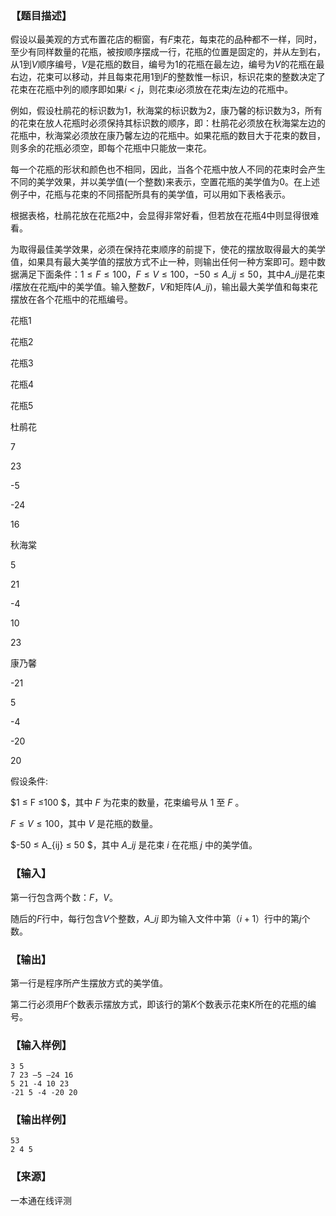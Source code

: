 ### 【题目描述】

假设以最美观的方式布置花店的橱窗，有$F$束花，每束花的品种都不一样，同时，至少有同样数量的花瓶，被按顺序摆成一行，花瓶的位置是固定的，并从左到右，从$1$到$V$顺序编号，$V$是花瓶的数目，编号为$1$的花瓶在最左边，编号为$V$的花瓶在最右边，花束可以移动，并且每束花用$1$到$F$的整数惟一标识，标识花束的整数决定了花束在花瓶中列的顺序即如果$i < j$，则花束$i$必须放在花束$j$左边的花瓶中。

例如，假设杜鹃花的标识数为$1$，秋海棠的标识数为$2$，康乃馨的标识数为$3$，所有的花束在放人花瓶时必须保持其标识数的顺序，即：杜鹃花必须放在秋海棠左边的花瓶中，秋海棠必须放在康乃馨左边的花瓶中。如果花瓶的数目大于花束的数目，则多余的花瓶必须空，即每个花瓶中只能放一束花。

每一个花瓶的形状和颜色也不相同，因此，当各个花瓶中放人不同的花束时会产生不同的美学效果，并以美学值(一个整数)来表示，空置花瓶的美学值为$0$。在上述例子中，花瓶与花束的不同搭配所具有的美学值，可以用如下表格表示。

根据表格，杜鹃花放在花瓶$2$中，会显得非常好看，但若放在花瓶$4$中则显得很难看。

为取得最佳美学效果，必须在保持花束顺序的前提下，使花的摆放取得最大的美学值，如果具有最大美学值的摆放方式不止一种，则输出任何一种方案即可。题中数据满足下面条件：$1≤F≤100$，$F≤V≤100$，$-50≤A\_{ij}≤50$，其中$A\_{ij}$是花束$i$摆放在花瓶$j$中的美学值。输入整数$F$，$V$和矩阵$(A\_{ij})$，输出最大美学值和每束花摆放在各个花瓶中的花瓶编号。

花瓶1

花瓶2

花瓶3

花瓶4

花瓶5

杜鹃花

7

23

\-5

\-24

16

秋海棠

5

21

\-4

10

23

康乃馨

\-21

5

\-4

\-20

20

假设条件:

$1 ≤ F ≤100 $，其中 $F$ 为花束的数量，花束编号从 $1$ 至 $F$ 。

$F ≤ V ≤100$，其中 $V$ 是花瓶的数量。

$-50 ≤ A\_{ij} ≤ 50 $，其中 $A\_{ij}$ 是花束 $i$ 在花瓶 $j$ 中的美学值。

### 【输入】

第一行包含两个数：$F，V$。

随后的$F$行中，每行包含$V$个整数，$A\_{ij}$ 即为输入文件中第（$i+1$）行中的第$j$个数。

### 【输出】

第一行是程序所产生摆放方式的美学值。

第二行必须用$F$个数表示摆放方式，即该行的第$K$个数表示花束K所在的花瓶的编号。

### 【输入样例】

```
3 5 
7 23 –5 –24 16
5 21 -4 10 23
-21 5 -4 -20 20

```

### 【输出样例】

```
53 
2 4 5

```


 ### 【来源】

 一本通在线评测 